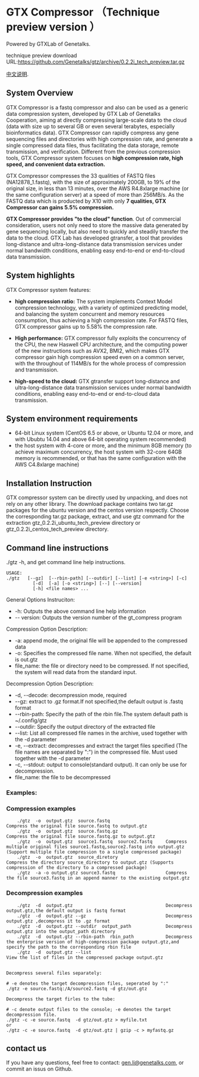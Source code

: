 # GTX Compressor  （Technique preview version ）

Powered by GTXLab of Genetalks.

technique preview download URL:https://github.com/Genetalks/gtz/archive/0.2.2i_tech_preview.tar.gz

[中文说明](https://github.com/Genetalks/gtz/blob/master/README_chs.md "Markdown").

## System Overview

GTX Compressor is a fastq compressor and also can be used as a generic data compression system, developed by GTX Lab of Genetalks Cooperation, aiming at directly compressing large-scale data to the cloud (data with size up to several GB or even several terabytes, especially bioinformatics data). GTX Compressor can rapidly compress any gene sequencing files and directories with high compression rate, and generate a single compressed data files, thus facilitating the data storage, remote transmission, and verification. Different from the previous compression tools, GTX Compressor system focuses on **high compression rate, high speed, and convenient data extraction.**

GTX Compressor compresses the 33 qualities of FASTQ files (NA12878_1.fastq), with the size of approximately 200GB, to 19% of the original size, in less than 13 minutes, over the AWS R4.8xlarge machine (or the same configuration server) at a speed of more than 256MB/s. As the FASTQ data which is producted by X10 with only **7 qualities, GTX Compressor can gains 5.5% compression.**

**GTX Compressor provides "to the cloud" function**. Out of commercial consideration, users not only need to store the massive data generated by gene sequencing locally, but also need to quickly and steadily transfer the data to the cloud. GTX Lab has developed gtransfer, a tool that provides long-distance and ultra-long-distance data transmission services under normal bandwidth conditions, enabling easy end-to-end or end-to-cloud data transmission.

## System highlights

GTX Compressor system features:

- **high compression ratio:** The system implements Context Model compression technology, with a variety of optimized predicting model, and balancing the system concurrent and memory resources consumption, thus achieving a high compression rate. For FASTQ files, GTX compressor gains up to 5.58% the compression rate.

- **High performance:** GTX compressor fully exploits the concurrency of the CPU, the new Haswell CPU architecture, and the computing power of the new instructions such as AVX2, BMI2, which makes GTX compressor gain high compression speed even on a common server, with the throughout of 114MB/s for the whole process of compression and transmission.

- **high-speed to the cloud:** GTX gtransfer support long-distance and ultra-long-distance data transmission services under normal bandwidth conditions, enabling easy end-to-end or end-to-cloud data transmission.

## System environment requirements
- 64-bit Linux system (CentOS 6.5 or above, or Ubuntu 12.04 or more, and with Ububtu 14.04 and above 64-bit operating system recommended)
- the host system with 4-core or more, and the minimum 8GB memory (to achieve maximum concurrency, the host system with 32-core 64GB memory is recommended, or that has the same configuration with the AWS C4.8xlarge machine)


## Installation Instruction
GTX compressor system can be directly used by unpacking, and does not rely on any other library.
The download package contains two tar.gz packages for the ubuntu version and the centos version respectly. Choose the corresponding tar.gz package, extract, and use gtz command for the extraction gtz_0.2.2i_ubuntu_tech_preview directory or gtz_0.2.2i_centos_tech_preview directory.

## Command line instructions

./gtz -h, and get command line help instructions.

```
USAGE: 
./gtz   [--gz]  [--rbin-path] [--outdir] [--list] [-e <string>] [-c] 
          [-d]  [-a] [-o <string>] [--] [--version]
          [-h] <file names> ...
```


General Options Instruciton:
- -h: Outputs the above command line help information
- \-\- version: Outputs the version number of the gt_compress program

Compression Option Description:
- -a: append mode, the original file will be appended to the compressed data
- -o: Specifies the compressed file name. When not specified, the default is out.gtz
- file_name: the file or directory need to be compressed. If not specified, the system will read data from the standard input.

Decompression Option Description:
- -d, \-\-decode: decompression mode, required
- \-\-gz: extract to .gz format.If not specified,the default output is .fastq format
- \-\-rbin-path: Specify the path of the rbin file.The system default path is ~/.config/gtz
- \-\-outdir: Specify the output directory of the extracted file 
- \-\-list: List all compressed file names in the archive, used together with the -d parameter
- -e, \-\-extract: decompresses and extract the target files specified (The file names are separated by ":") in the compressed file. Must used together with the -d parameter
- -c, \-\-stdout: output to console(standard output). It can only be use for decompression.
- file_name: the file to be decompressed

### Examples:


### Compression examples

		./gtz  -o  output.gtz  source.fastq  									  Compress the original file source.fastq to output.gtz
		./gtz  -o  output.gtz  source.fastq.gz									Compress the original file source.fastq.gz to output.gtz
		./gtz  -o  output.gtz  source1.fastq  source2.fastq     Compress multiple original files source1.fastq,source2.fastq into output.gtz (Support multiple file compression to a single compressed package)
		./gtz  -o  output.gtz  source_diretory									Compress the directory source_directory to output.gtz (Supports compression of the directory to a compressed package)
		./gtz  -a -o output.gtz source3.fastq                   Compress the file source3.fastq in an append manner to the existing output.gtz
	


### Decompression examples

		./gtz  -d  output.gtz                                   Decompress output.gtz,the default output is fastq format
		./gtz  -d  output.gtz --gz                              Decompress output.gtz ,decompress it to .gz format
		./gtz  -d  output.gtz --outdir  output_path             Decompress output.gtz into the output_path directory
		./gtz  -d  output.gtz --rbin-path  rbin_path            Decompress the enterprise version of high-compression package output.gtz,and specify the path to the corresponding rbin file
		./gtz  -d  output.gtz --list														View the list of files in the compressed package output.gtz	


    Decompress several files separately:

    # -e denotes the target decompression files, seperated by ":"
    ./gtz -e source.fastq:/A/source2.fastq -d gtz/out.gtz

    Decompress the target firles to the tube:

    # -c denote output files to the console; -e denotes the target decompression file.
    ./gtz -c -e source.fastq  -d gtz/out.gtz > myfile.txt
    or
    ./gtz -c -e source.fastq  -d gtz/out.gtz | gzip -c > myfastq.gz


## contact us

If you have any questions, feel free to contact: gen.li@genetalks.com, or commit an issus on Github.

